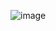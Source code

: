 ![image](https://github.com/AlexseyKostiunin/My_Resume/assets/85487222/b1a13ba5-255a-4ba7-b330-e70ff4082c5c)

